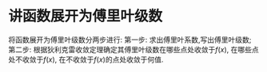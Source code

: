 # 讲函数展开为傅里叶级数

将函数展开为傅里叶级数分两步进行:
第一步: 求出傅里叶系数,写出傅里叶级数;
第二步: 根据狄利克雷收敛定理确定其傅里叶级数在哪些点处收敛于$f(x)$, 在哪些点处不收敛于$f(x)$, 在不收敛于$f(x)$的点处收敛于何值.
